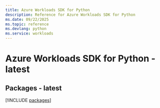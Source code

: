 ```yaml
---
title: Azure Workloads SDK for Python
description: Reference for Azure Workloads SDK for Python
ms.date: 09/22/2025
ms.topic: reference
ms.devlang: python
ms.service: workloads
---
```

# Azure Workloads SDK for Python - latest
## Packages - latest
[!INCLUDE [packages](workloads-index.md)]